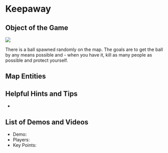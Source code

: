 Keepaway
========

Object of the Game
------------------

![](>http://pics.nexuizninjaz.com/images/97kgj2j8monn9twl2e.png)

There is a ball spawned randomly on the map. The goals are to get the ball by any means possible and - when you have it, kill as many people as possible and protect yourself.

Map Entities
------------

<Insert Map Entities here>

Helpful Hints and Tips
----------------------

-   <Insert Hints Here>

List of Demos and Videos
------------------------

-   Demo: <Insert Demo or Video Here>
-   Players: <Insert Player Names Here>
-   Key Points: <Insert key points in match here>

